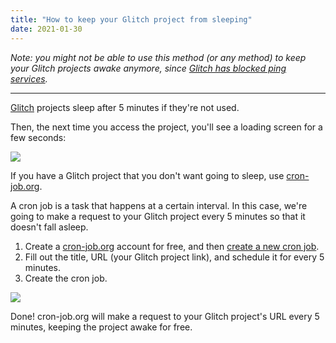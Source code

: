 ```yaml
---
title: "How to keep your Glitch project from sleeping"
date: 2021-01-30
---
```

_Note: you might not be able to use this method (or any method) to keep your Glitch projects awake anymore, since [Glitch has blocked ping services](https://blog.glitch.com/post/ping-services)._

---

[Glitch](https://glitch.com) projects sleep after 5 minutes if they're not used.

Then, the next time you access the project, you'll see a loading screen for a few seconds:

![](https://user-images.githubusercontent.com/30215449/105642152-f88aa900-5e55-11eb-9f08-aa0bc621b5c7.png)

If you have a Glitch project that you don't want going to sleep, use [cron-job.org](https://cron-job.org).

A cron job is a task that happens at a certain interval. In this case, we're going to make a request to your Glitch project every 5 minutes so that it doesn't fall asleep.

1. Create a [cron-job.org](https://cron-job.org) account for free, and then [create a new cron job](https://cron-job.org/en/members/jobs/add/).
2. Fill out the title, URL (your Glitch project link), and schedule it for every 5 minutes.
3. Create the cron job.

![](https://user-images.githubusercontent.com/30215449/105642162-04766b00-5e56-11eb-829e-93be7ff12b5c.png)

Done! cron-job.org will make a request to your Glitch project's URL every 5 minutes, keeping the project awake for free.